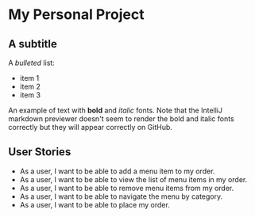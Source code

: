 # My Personal Project

## A subtitle

A *bulleted* list:
- item 1
- item 2
- item 3

An example of text with **bold** and *italic* fonts.  Note that the IntelliJ markdown previewer doesn't seem to render 
the bold and italic fonts correctly but they will appear correctly on GitHub.

## User Stories
- As a user, I want to be able to add a menu item to my order.
- As a user, I want to be able to view the list of menu items in my order.
- As a user, I want to be able to remove menu items from my order.
- As a user, I want to be able to navigate the menu by category.
- As a user, I want to be able to place my order.